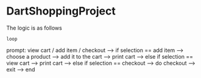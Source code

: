 # DartShoppingProject

The logic is as follows

	loop

prompt: view cart / add item / checkout
	-->
if selection == add item
	-->
choose a product
	-->
add it to the cart
	-->
print cart
	-->
else if selection == view cart
	-->
print cart
	-->
else if selection == checkout
	-->
do checkout
	-->
	exit
-->
end
